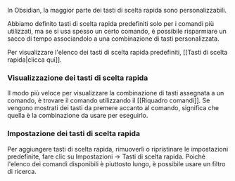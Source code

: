 In Obsidian, la maggior parte dei tasti di scelta rapida sono personalizzabili.

Abbiamo definito tasti di scelta rapida predefiniti solo per i comandi più utilizzati, ma se si usa spesso un certo comando, è possibile risparmiare un sacco di tempo associandolo a una combinazione di tasti personalizzata.

Per visualizzare l'elenco dei tasti di scelta rapida predefiniti, [[Tasti di scelta rapida|clicca qui]].

### Visualizzazione dei tasti di scelta rapida

Il modo più veloce per visualizzare la combinazione di tasti assegnata a un comando, è trovare il comando utilizzando il [[Riquadro comandi]]. Se vengono mostrati dei tasti da premere accanto al comando, significa che quella è la combinazione da usare per eseguirlo.

### Impostazione dei tasti di scelta rapida

Per aggiungere tasti di scelta rapida, rimuoverli o ripristinare le impostazioni predefinite, fare clic su Impostazioni -> Tasti di scelta rapida. Poiché l'elenco dei comandi disponibili è piuttosto lungo, è possibile usare un filtro di ricerca.